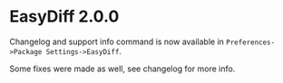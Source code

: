 # EasyDiff 2.0.0

Changelog and support info command is now available in `Preferences->Package Settings->EasyDiff`.

Some fixes were made as well, see changelog for more info.
